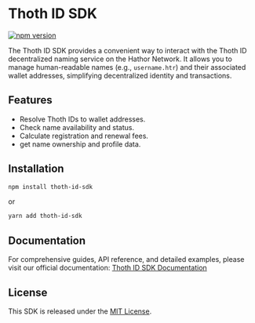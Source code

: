 # Thoth ID SDK

[![npm version](https://img.shields.io/npm/v/thoth-id-sdk.svg)](https://www.npmjs.com/package/thoth-id-sdk)

The Thoth ID SDK provides a convenient way to interact with the Thoth ID decentralized naming service on the Hathor Network. It allows you to manage human-readable names (e.g., `username.htr`) and their associated wallet addresses, simplifying decentralized identity and transactions.

## Features

*   Resolve Thoth IDs to wallet addresses.
*   Check name availability and status.
*   Calculate registration and renewal fees.
*   get name ownership and profile data.

## Installation

```bash
npm install thoth-id-sdk
```

or

```bash
yarn add thoth-id-sdk
```

## Documentation

For comprehensive guides, API reference, and detailed examples, please visit our official documentation:
[Thoth ID SDK Documentation](https://thoth-id-1.gitbook.io/thoth-id-sdk/)

## License

This SDK is released under the [MIT License](LICENSE).
